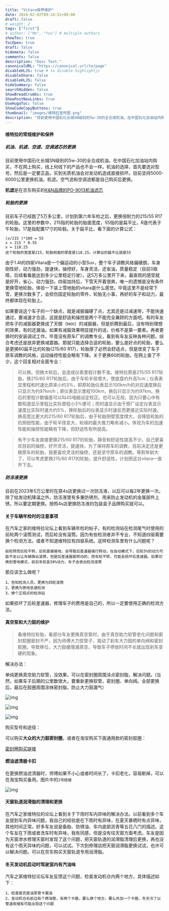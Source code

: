 ```yaml
---
title: "Vitara保养维护"
date: 2024-02-02T09:14:51+08:00
draft: false
# weight: 2
tags: ["first"]
# author: ["Me", "You"] # multiple authors
showToc: true
TocOpen: true
draft: false
hidemeta: false
comments: false
description: "Desc Text."
canonicalURL: "https://canonical.url/to/page"
disableHLJS: true # to disable highlightjs
disableShare: false
disableHLJS: false
hideSummary: false
searchHidden: false
ShowBreadCrumbs: true
ShowPostNavLinks: true
UseHugoToc: false
ShowCodeCopyButtons: true
thumbnail: "images/维特拉宣传图.png"
description: "目前使用中国石化长城SN级别的5w-30的全合成机油，在中国石化加油站内购买，不在网上购买，线上何线下的产品也不会一样。机油的选择，首先要选对型号，然后是一定要正品，买到劣质机油会对发动机造成直接损坏。目前坚持5000-6000公里更换机油，机滤。空气滤和空调滤都是自己购买后更换。"
---
```


#### 维特拉的常规维护和保养

##### 机油、机滤、空滤、空调滤芯的更换

目前使用中国石化长城SN级别的5w-30的全合成机油，在中国石化加油站内购买，不在网上购买，线上何线下的产品也不会一样。机油的选择，首先要选对型号，然后是一定要正品，买到劣质机油会对发动机造成直接损坏。目前坚持5000-6000公里更换机油，机滤。空气滤和空调滤都是自己购买后更换。

**机滤**是在京东购买的[K&N品牌的PO-9013机油滤芯](https://item.jd.com/100017984128.html)

##### 轮胎的更换

目前车子已经跑了5万多公里，计划到第六年车检之后，更换倍耐力的215/55  R17的轮胎。这里的参数中，215指的轮胎的胎面宽度，55指的是扁平比，R是代表子午轮胎，17是指配置17寸的轮毂。关于扁平比，看下面的计算公式：

```
(x/215 )*100 = 55   
x = 215 * 0.55
x = 118.25
这个轮胎的宽度是215，轮胎侧面的厚度是118.25，计算出的扁平比就是55
```

由于1.4t的四驱Vitara是一个偏运动的小型Suv，整个车子调教风格偏硬朗，车身刚性好，动力强劲，提速快，操控好，车身灵活，还省油，质量稳定（目前0故障，后续看看能达到多少公里稳定行驶）。这5万多公里开下来，最直观的感受就是好开，省心、动力强劲，四驱加持后，下雪天开着很爽，唯一的遗憾是没有条件更换雪地轮胎，体验一下装上雪地胎的vitara是什么感觉。毕竟这里不是经常下雪，更换次数多了，会损伤固定轮胎的零件，轮胎无小事，再好的车子和动力，最终都体现在轮胎上。

如果要说这个车子的一个缺点，就是减振偏硬了点，尤其还是过减速带，不能快速通过，要减速才合适，这就是舒适和操控是两个不能完全兼顾的方面吧。有的车友把车子的减振器更换成了天御（tein）的减振器，但是折腾到最后，没有特别理想的效果，有的还漏油。如果有减振效果明显提升的话，价格不是第一要素。再者更换时的安装调试工作，毕竟没有原车厂的调教专业，看到有车友反映各种问题，综合考虑还是放弃更换减震器。那就只能选择合适的轮胎，要么是好点的轮胎，要么是更换60扁平比的轮胎(215/60 R17)，轮胎厚了必然会舒适点，但是改变了车子原车调教的风格，运动操控性能会略有下降。关于更换60的轮胎，在网上查了不少，这个回复相对全面专业：

> 可以换。但换大轮后，会造成仪表里程计数不准。维特拉原是215/55 R17轮胎，换215/60 R17轮胎后，由于车轮半径增大，使底盘约升高1cm；仪表表显里程和时速比原来小约3%，即原轮胎仪表显示100km/h的对应速度换后只显示为约97km/h；原仪表显示里程100km，换后只显示为约97km。换后的里程计数偏差可以叫4S电脑设定校正。也可以无视，因为只要心中有数知道显示里程比实际里程小3%便可；而时速显示由于原厂设定仪表显示速度比实际时速大约5%，换轮胎后的仪表显示时速反而更接近实际时速。换高宽比更大的215/60 R17轮胎后，由于轮胎侧壁宽度增大，会降低轮胎的抗侧扭性能，由于轮半径变大，轮缘的最大推力略有减小。体现为车的加速性能和操控性能略有下降，但舒适性有所提高。


> 有不少车友直接更换215/60 R17的轮胎，静音和舒适性提高不少。自己更喜欢目前的操控，好开灵活，提速快，为了保持原车的调教，目前决定还是更换原车的轮胎，我更喜欢灵活的操控，还是坚守原车的调教。等到年龄大了，可以考虑更换215/60 R17的轮胎，提升舒适性，计划把这台vitara一直开下去。

##### 防冻液更换

目前在2023年5万公里时在原4s店更换过一次防冻液，以后可以每2年更换一次。除了给发动机降温之外，防冻液里有多重防锈剂，用来防止发动机的金属部件上锈，所以要定期更换。按照4s店更换防冻液的包装盒子品牌购买就可以。

#### 关于车辆年检时的注意事项

​    在汽车之家的维特拉论坛上看到车辆年检的帖子，有的检测站在检测尾气时使用的前轮两个滚筒测试，而后轮没有滚筒。因为有些检测者并不专业，不知道四驱需要换个检测方法，或者不知道维特拉有四驱系统。这样检测车里有什么问题呢？

```
前轮转而后轮不转，后轮直接接地，会导致后差速器强行转动，在自动模式下，后轮5%的动力可能不足以让车辆弹出滚筒，但是后差速器是转动的，而车轮不转，可能会损坏后差速器。如果切换到雪地模式，前后车轮各50%动力，车子会驶出检测滚筒
```

那应该怎么做呢？

```
1、告知检测人员，更换为四轮滚筒
2、更换为原地怠速检测
3、换个正规点的检测站
```

如果损坏了后轮差速器，修理车子的费用是自己的，所以一定要使用正确的检测方法。

#### 真空泵和大力鼓的维护

> 看维特拉轮胎，看部分车友更换真空泵时，由于真空助力软管老化问题和密封胶圈密封不严，因为师傅大力拔管子，晃动了刹车大力鼓的单向阀和密封胶圈，导致移位，大力鼓缓慢漏真空，导致车子停放时间不长就出现刹车变硬的现象。

解决办法：

单纯更换真空助力软管，没效果，可以在密封圈周围涂点密封脂，解决问题。(当然，如果车子后期的公里数很大，要重新更换软管，密封圈、单向阀。全部更换后，最后在胶圈周围涂抹密封脂，防止大力鼓漏气）

![img](images/刹车大力鼓漏气/真空泵软管.jpg)

![img](images/刹车大力鼓漏气/密封胶圈和涂抹位置.jpg)

![img](images/刹车大力鼓漏气/密封脂型号.jpg)

购买型号和途径：

可以购买**大众的大力鼓密封圈**，或者在淘宝购买下面通用款的密封胶圈：

[密封圈购买链接](https://item.taobao.com/item.htm?id=609310996559&spm=a1z0d.6639537/tb.1997196601.50.174a7484R9pt17)

#### 燃油滤清器卡扣

在更换燃油滤清器时，师傅如果不小心或者时间长了，卡扣老化，容易断掉，可以在淘宝购买备用。图片中的`2号链接`

![img](images/燃油滤清器卡扣/燃油滤清器卡扣.jpg)

#### 天窗轨道润滑脂的清理和更换

在汽车之家维特拉的论坛上看到关于下雨时车内异味的解决办法。以前看到多个车友提到车内异味问题，我自己的经验是在下雨时有异味，在夏天暴晒时有点异味，其他时间正常。好多车友说是备胎、防锈油、车内底部沥青等五花八门的描述。这个车友在下雨或者洗车时有异味，我有同感，但是没有往天窗方面考虑。车友是因为天窗渗水修理天窗时发现了这个问题，把天窗轨道的润滑脂清理后更换，再也没有这个雨天异味的问题，可以试试。下次到修理店把天窗润滑脂更换试试，也许可以解决问题。可以在京东购买天窗轨道专用润滑脂。

#### 冬天发动机启动时驾驶室内有汽油味

汽车之家维特拉论坛车友反馈这个问题，检查发动机仓内两个地方，具体描述如下：

```
1、检查是否是油泵管卡漏油
2、发动机仓右前边有个燃油管，有两个卡箍，要么换个地方，要么外加一个卡箍，冬天冷了以管道收缩有可能出现这个问题
```

